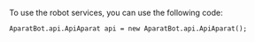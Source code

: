 To use the robot services, you can use the following code:

 `AparatBot.api.ApiAparat api = new AparatBot.api.ApiAparat();`
